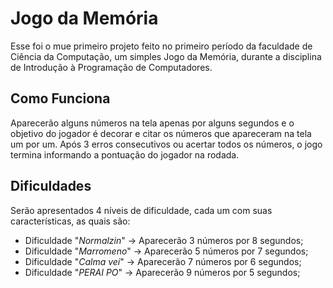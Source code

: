 # Jogo da Memória
 Esse foi o mue primeiro projeto feito no primeiro período da faculdade de Ciência da Computação, um simples Jogo da Memória, durante a disciplina de Introdução à Programação de Computadores.
 ## Como Funciona
 Aparecerão alguns números na tela apenas por alguns segundos e o objetivo do jogador é decorar e citar os números que apareceram na tela um por um.
 Após 3 erros consecutivos ou acertar todos os números, o jogo termina informando a pontuação do jogador na rodada.
 
 ## Dificuldades
 Serão apresentados 4 níveis de dificuldade, cada um com suas características, as quais são:
 - Dificuldade "*Normalzin*" -> Aparecerão 3 números por 8 segundos;
 - Dificuldade "*Marromeno*" -> Aparecerão 5 números por 7 segundos;
 - Dificuldade "*Calma vei*" -> Aparecerão 7 números por 6 segundos;
 - Dificuldade "*PERAI PO*" -> Aparecerão 9 números por 5 segundos;
 
 
